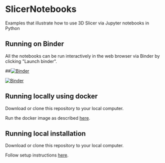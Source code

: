 # SlicerNotebooks

Examples that illustrate how to use 3D Slicer via Jupyter notebooks in Python

## Running on Binder

All the notebooks can be run interactively in the web browser via Binder by clicking "Launch binder".

##[![Binder](https://mybinder.org/badge.svg)](https://mybinder.org/v2/gh/FaizanSiddiqui91/slicer_notebook_test/master)

[![Binder](https://mybinder.org/badge_logo.svg)](https://mybinder.org/v2/gh/FaizanSiddiqui91/slicer_notebook_test.git/HEAD?filepath=UncertainViz.ipynb)

## Running locally using docker

Download or clone this repository to your local computer.

Run the docker image as described [here](https://github.com/Slicer/SlicerDocker/blob/master/README.rst#usage-of-slicer-notebook-image).

## Running local installation

Download or clone this repository to your local computer.

Follow setup instructions [here](https://github.com/Slicer/SlicerJupyter#option-3-install-slicer-and-jupyter-on-your-own-computer).
